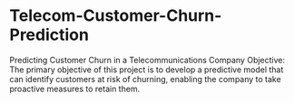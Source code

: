 # Telecom-Customer-Churn-Prediction
Predicting Customer Churn in a Telecommunications Company  Objective: The primary objective of this project is to develop a predictive model that can identify customers at risk of churning, enabling the company to take proactive measures to retain them.
